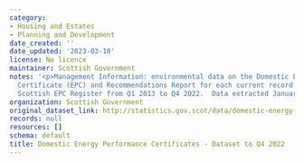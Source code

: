 ```yaml
---
category:
- Housing and Estates
- Planning and Development
date_created: ''
date_updated: '2023-03-10'
license: No licence
maintainer: Scottish Government
notes: '<p>Management Information: environmental data on the Domestic Energy Performance
  Certificate (EPC) and Recommendations Report for each current record held on the
  Scottish EPC Register from Q1 2013 to Q4 2022.  Data extracted January 2023.  </p>'
organization: Scottish Government
original_dataset_link: http://statistics.gov.scot/data/domestic-energy-performance-certificates
records: null
resources: []
schema: default
title: Domestic Energy Performance Certificates - Dataset to Q4 2022
---
```

